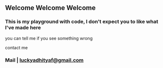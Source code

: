 ## Welcome Welcome Welcome
### This is my playground with code, I don't expect you to like what I've made here

you can tell me if you see something wrong

contact me
### Mail | luckyadhityaf@gmail.com

<!-- ### line | @lcver1092 -->

<!--
**lcver/lcver** is a ✨ _special_ ✨ repository because its `README.md` (this file) appears on your GitHub profile.

Here are some ideas to get you started:

- 🔭 I’m currently working on ...
- 🌱 I’m currently learning ...
- 👯 I’m looking to collaborate on ...
- 🤔 I’m looking for help with ...
- 💬 Ask me about ...
- 📫 How to reach me: ...
- 😄 Pronouns: ...
- ⚡ Fun fact: ...
-->
